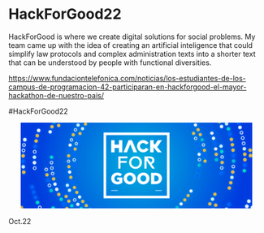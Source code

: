 # HackForGood22
HackForGood is where we create digital solutions for social problems. My team came up with the idea of creating an artificial inteligence that could simplify law protocols and complex administration texts into a shorter text that can be understood by people with functional diversities. 

https://www.fundaciontelefonica.com/noticias/los-estudiantes-de-los-campus-de-programacion-42-participaran-en-hackforgood-el-mayor-hackathon-de-nuestro-pais/

#HackForGood22

<p align="center"> <img src="./hackforgood_2560x950.png" alt="image" width="456"/> </p>

Oct.22
